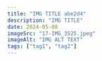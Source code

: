 ```yaml
---
title: "IMG TITLE abe2d4"
description: "IMG TITLE"
date: 2024-05-08
imageSrc: "17-IMG_3525.jpeg"
imageAlt: "IMG ALT TEXT"
tags: ["tag1", "tag2"]
---
```

